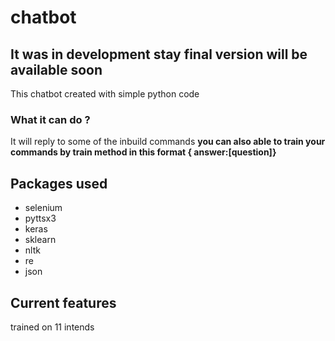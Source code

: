 # chatbot
## It was in development stay final version will be available soon


This chatbot created with simple python code 


### What it can do ?
 It will reply to some of the inbuild commands
 **you can also able to train your commands  by train method in this format { answer:[question]}**
 


## Packages used 
- selenium
- pyttsx3
- keras
- sklearn
- nltk
- re
- json

## Current features
trained on 11 intends 




